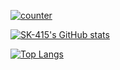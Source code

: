 [![counter](https://count.getloli.com/get/@wisdomguo?theme=rule34)](https://count.getloli.com/)

[![SK-415's GitHub stats](https://github-readme-stats.vercel.app/api?username=wisdomguo&bg_color=151515&show_icons=true&text_color=dadada&icon_color=0099ff&title_color=0099ff)](https://github.com/anuraghazra/github-readme-stats)

[![Top Langs](https://github-readme-stats.vercel.app/api/top-langs/?username=wisdomguo&bg_color=151515&title_color=00a0ff&text_color=eeeeee&layout=compact&exclude_repo=RSSHub,my_blog_site)](https://github.com/anuraghazra/github-readme-stats)

